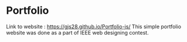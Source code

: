 # Portfolio
Link to website : https://gjs28.github.io/Portfolio-js/
This simple portfolio website was done as a part of IEEE web designing contest.
